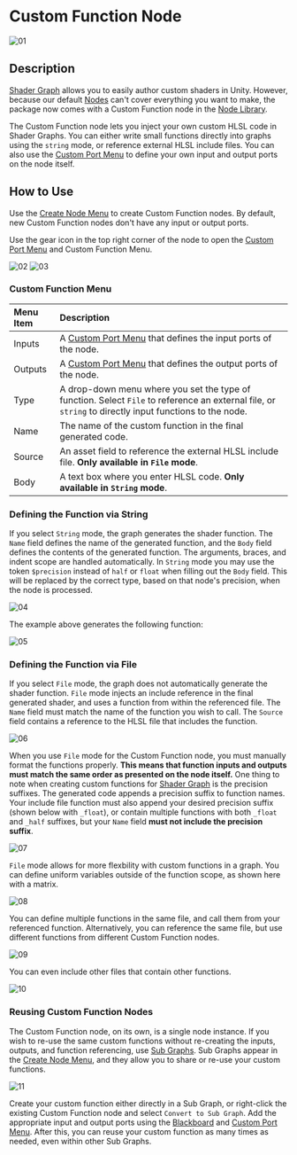 # Custom Function Node

![01](images/Custom-Function-Node.png)

## Description

[Shader Graph](Shader-Graph.md) allows you to easily author custom shaders in Unity. However, because our default [Nodes](Node.md) can't cover everything you want to make, the package now comes with a Custom Function node in the [Node Library](Node-Library.md). 

The Custom Function node lets you inject your own custom HLSL code in Shader Graphs. You can either write small functions directly into graphs using the `string` mode, or reference external HLSL include files. You can also use the [Custom Port Menu](Custom-Port-Menu.md) to define your own input and output ports on the node itself. 

## How to Use
Use the [Create Node Menu](Create-Node-Menu.md) to create Custom Function nodes. By default, new Custom Function nodes don't have any input or output ports. 

Use the gear icon in the top right corner of the node to open the [Custom Port Menu](Custom-Port-Menu.md) and Custom Function Menu.

![02](images/Custom-Function-Node-File.png) ![03](images/Custom-Function-Node-String.png)

### Custom Function Menu

| Menu Item | Description |
|:----------|:------------|
| Inputs | A [Custom Port Menu](Custom-Port-Menu.md) that defines the input ports of the node. |
| Outputs | A [Custom Port Menu](Custom-Port-Menu.md) that defines the output ports of the node. |
| Type | A drop-down menu where you set the type of function. Select `File` to reference an external file, or `string` to directly input functions to the node. |
| Name | The name of the custom function in the final generated code. |
| Source | An asset field to reference the external HLSL include file. **Only available in `File` mode**. |
| Body | A text box where you enter HLSL code. **Only available in `String` mode**. |

### Defining the Function via String 
If you select `String` mode, the graph generates the shader function. The `Name` field defines the name of the generated function, and the `Body` field defines the contents of the generated function. The arguments, braces, and indent scope are handled automatically. In `String` mode you may use the token `$precision` instead of `half` or `float` when filling out the `Body` field. This will be replaced by the correct type, based on that node's precision, when the node is processed.

![04](images/Custom-Function-Node-String-wFunction.png)

The example above generates the following function:

![05](images/Custom-Function-Node-String-Output.png)

### Defining the Function via File 
If you select `File` mode, the graph does not automatically generate the shader function. `File` mode injects an include reference in the final generated shader, and uses a function from within the referenced file. The `Name` field must match the name of the function you wish to call. The `Source` field contains a reference to the HLSL file that includes the function. 

![06](images/Custom-Function-Node-File-wFunction.png)

When you use `File` mode for the Custom Function node, you must manually format the functions properly. **This means that function inputs and outputs must match the same order as presented on the node itself.** One thing to note when creating custom functions for [Shader Graph](Shader-Graph.md) is the precision suffixes. The generated code appends a precision suffix to function names. Your include file function must also append your desired precision suffix (shown below with `_float`), or contain multiple functions with both `_float` and `_half` suffixes, but your `Name` field **must not include the precision suffix**. 

![07](images/Custom-Function-Node-File-Function-01.png)

`File` mode allows for more flexbility with custom functions in a graph. You can define uniform variables outside of the function scope, as shown here with a matrix.

![08](images/Custom-Function-Node-File-Function-02.png)

You can define multiple functions in the same file, and call them from your referenced function. Alternatively, you can reference the same file, but use different functions from different Custom Function nodes. 

![09](images/Custom-Function-Node-File-Function-03.png)

You can even include other files that contain other functions. 

![10](images/Custom-Function-Node-File-Function-04.png)

### Reusing Custom Function Nodes 
The Custom Function node, on its own, is a single node instance. If you wish to re-use the same custom functions without re-creating the inputs, outputs, and function referencing, use [Sub Graphs](Sub-graph.md). Sub Graphs appear in the [Create Node Menu](Create-Node-Menu.md), and they allow you to share or re-use your custom functions. 

![11](images/Custom-Function-Node-Subgraph.png)

Create your custom function either directly in a Sub Graph, or right-click the existing Custom Function node and select `Convert to Sub Graph`. Add the appropriate input and output ports using the [Blackboard](Blackboard.md) and [Custom Port Menu](Custom-Port-Menu.md). After this, you can reuse your custom function as many times as needed, even within other Sub Graphs. 
